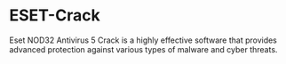# ESET-Crack
Eset NOD32 Antivirus 5 Crack is a highly effective software that provides advanced protection against various types of malware and cyber threats.
